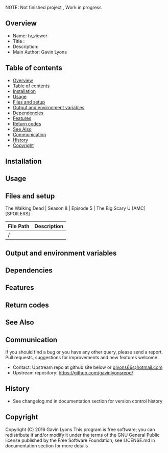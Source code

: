 
NOTE: Not finished project , Work in progress

Overview
--------------------------------------------
* Name: tv_viewer
* Title : 
* Description: 
* Main Author: Gavin Lyons 

Table of contents
---------------------------

  * [Overview](#overview)
  * [Table of contents](#table-of-contents)
  * [Installation](#installation)
  * [Usage](#usage)
  * [Files and setup](#files-and-setup)
  * [Output and environment variables](#output-and-environment-variables)
  * [Dependencies](#dependencies)
  * [Features](#features)
  * [Return codes](#return-codes)
  * [See Also](#see-also)
  * [Communication](#communication)
  * [History](#history)
  * [Copyright](#copyright)

Installation
-----------------------------------------------


Usage
-------------------------------------------


Files and setup
-----------------------------------------
The Walking Dead | Season 8 | Episode 5 | The Big Scary U [AMC] [SPOILERS] 

| File Path | Description |
| ------ | ------ |
| / | |

Output and environment variables
-------------------------------------


Dependencies
-------------------------------------


Features
----------------------


Return codes
---------------------


See Also
-----------


Communication
-----------
If you should find a bug or you have any other query, 
please send a report.
Pull requests, suggestions for improvements
and new features welcome.
* Contact: Upstream repo at github site below or glyons66@hotmail.com
* Upstream repository: https://github.com/gavinlyonsrepo/

History
------------------

* See changelog.md in documentation section for version control history

 
Copyright
---------
Copyright (C) 2016 Gavin Lyons 
This program is free software; you can redistribute it and/or modify
it under the terms of the GNU General Public license published by
the Free Software Foundation, see LICENSE.md in documentation section 
for more details
